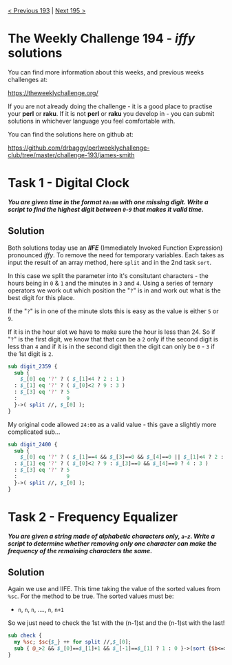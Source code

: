 [< Previous 193](https://github.com/drbaggy/perlweeklychallenge-club/tree/master/challenge-193/james-smith) |
[Next 195 >](https://github.com/drbaggy/perlweeklychallenge-club/tree/master/challenge-195/james-smith)

# The Weekly Challenge 194 - *iffy* solutions

You can find more information about this weeks, and previous weeks challenges at:

  https://theweeklychallenge.org/

If you are not already doing the challenge - it is a good place to practise your
**perl** or **raku**. If it is not **perl** or **raku** you develop in - you can
submit solutions in whichever language you feel comfortable with.

You can find the solutions here on github at:

https://github.com/drbaggy/perlweeklychallenge-club/tree/master/challenge-193/james-smith

# Task 1 - Digital Clock

***You are given time in the format `hh:mm` with one missing digit. Write a script to find the highest digit between `0`-`9` that makes it valid time.***

## Solution
Both solutions today use an ***IIFE*** (Immediately Invoked Function Expression) pronounced *iffy*. To remove the need for temporary variables. Each takes as input the result of an array method, here `split` and in the 2nd task `sort`.

In this case we split the parameter into it's consitutant characters - the hours being in `0` & `1` and the minutes in `3` and `4`. Using a series of ternary operators we work out which position the "`?`" is in and work out what is the best digit for this place.

If the "`?`" is in one of the minute slots this is easy as the value is either `5` or `9`.

If it is in the hour slot we have to make sure the hour is less than 24. So if "`?`" is the first digit, we know that that can be a `2` only if the second digit is less than `4` and if it is in the second digit then the digit can only be `0` - `3` if the 1st digit is `2`.

```perl
sub digit_2359 {
  sub {
    $_[0] eq '?' ? ( $_[1]<4 ? 2 : 1 )
  : $_[1] eq '?' ? ( $_[0]<2 ? 9 : 3 )
  : $_[3] eq '?' ? 5
  :                9
  }->( split //, $_[0] );
}
```

My original code allowed `24:00` as a valid value - this gave a slightly more complicated sub...

```perl
sub digit_2400 {
  sub {
    $_[0] eq '?' ? ( $_[1]==4 && $_[3]==0 && $_[4]==0 || $_[1]<4 ? 2 : 1 )
  : $_[1] eq '?' ? ( $_[0]<2 ? 9 : $_[3]==0 && $_[4]==0 ? 4 : 3 )
  : $_[3] eq '?' ? 5
  :                9
  }->( split //, $_[0] );
}
```

# Task 2 - Frequency Equalizer

***You are given a string made of alphabetic characters only, `a`-`z`. Write a script to determine whether removing only one character can make the frequency of the remaining characters the same.***

## Solution

Again we use and IIFE. This time taking the value of the sorted values from `%sc`. For the method to be true. The sorted values must be:

 * `n`, `n`, `n`, ...., `n`, `n+1`

So we just need to check the 1st with the (n-1)st and the (n-1)st with the last!

```perl
sub check {
  my %sc; $sc{$_} ++ for split //,$_[0];
  sub { @_>2 && $_[0]==$_[1]+1 && $_[-1]==$_[1] ? 1 : 0 }->(sort {$b<=>$a} values %sc);
}
```
